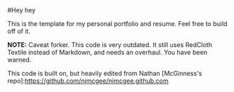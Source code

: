 
#Hey hey

This is the template for my personal portfolio and resume. Feel free to build off of it.

**NOTE:** Caveat forker. This code is very outdated. It still uses RedCloth Textile instead of Markdown, and needs an overhaul. You have been warned.

This code is built on, but heavily edited from Nathan [McGinness's repo]:https://github.com/njmcgee/njmcgee.github.com